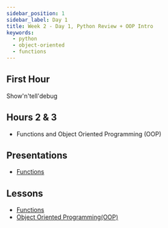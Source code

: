```yaml
---
sidebar_position: 1
sidebar_label: Day 1
title: Week 2 - Day 1, Python Review + OOP Intro
keywords:
  - python
  - object-oriented
  - functions
---
```


## First Hour

Show'n'tell'debug

## Hours 2 & 3

- Functions and Object Oriented Programming (OOP)

## Presentations

- [Functions](https://docs.google.com/presentation/d/1qDTa_qmtTG3parlrDLcc_RdpxF8ceJsIm7-vPRJ1I00/edit?usp=sharing)

## Lessons

- [Functions](/docs/lessons/solving-problems-using-code-python/python-functions)
- [Object Oriented Programming(OOP)](/docs/lessons/solving-problems-using-code-python/python-oop)

